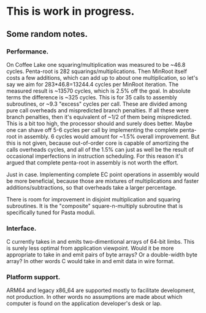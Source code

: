# This is work in progress.

## Some random notes.

### Performance.

On Coffee Lake one squaring/multiplication was measured to be ~46.8 cycles. Penta-root is 282 squarings/multiplications. Then MinRoot itself costs a few additions, which can add up to about one multiplication, so let's say we aim for 283*46.8=13244.4 cycles per MinRoot iteration. The measured result is ~13570 cycles, which is 2.5% off the goal. In absolute terms the difference is ~325 cycles. This is for 35 calls to assembly subroutines, or ~9.3 "excess" cycles per call. These are divided among pure call overheads and mispredicted branch penalties. If all these were branch penalties, then it's equivalent of ~1/2 of them being mispredicted. This is a bit too high, the processor should and surely does better. Maybe one can shave off 5-6 cycles per call by implementing the complete penta-root in assembly. 6 cycles would amount for ~1.5% overall improvement. But this is not given, because out-of-order core is capable of amortizing the calls overheads cycles, and all of the 1.5% can just as well be the result of occasional imperfections in instruction scheduling. For this reason it's argued that complete penta-root in assembly is not worth the effort.

Just in case. Implementing complete EC point operations in assembly would be more beneficial, because those are mixtures of multiplications and faster additions/subtractions, so that overheads take a larger percentage.

There is room for improvement in disjoint multiplication and squaring subroutines. It is the "composite" square-n-multiply subroutine that is specifically tuned for Pasta moduli.

### Interface.

C currently takes in and emits two-dimentional arrays of 64-bit limbs. This is surely less optimal from application viewpoint. Would it be more appropriate to take in and emit pairs of byte arrays? Or a double-width byte array? In other words C would take in and emit data in wire format.

### Platform support.

ARM64 and legacy x86_64 are supported mostly to facilitate development, not production. In other words no assumptions are made about which computer is found on the application developer's desk or lap.
